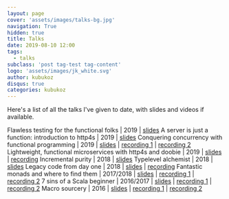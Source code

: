 ```yaml
---
layout: page
cover: 'assets/images/talks-bg.jpg'
navigation: True
hidden: true
title: Talks
date: 2019-08-10 12:00
tags:
  - talks
subclass: 'post tag-test tag-content'
logo: 'assets/images/jk_white.svg'
author: kubukoz
disqus: true
categories: kubukoz
---
```


Here's a list of all the talks I've given to date, with slides and videos if available.


Flawless testing for the functional folks | 2019 | [slides](https://speakerdeck.com/kubukoz/flawless-testing-for-the-functional-folks)
A server is just a function: introduction to http4s | 2019 | [slides](https://speakerdeck.com/kubukoz/a-server-is-just-a-function-introduction-to-http4s)
Conquering concurrency with functional programming | 2019 | [slides](https://speakerdeck.com/kubukoz/conquering-concurrency-with-functional-programming) | [recording&nbsp;1](https://www.youtube.com/watch?v=6z6C1EmxzaI) | [recording&nbsp;2](https://www.youtube.com/watch?v=fZO2lV2xjEo)
Lightweight, functional microservices with http4s and doobie | 2019 | [slides](https://kubukoz.github.io/talks/http4s-doobie-micro/slides/) | [recording](https://www.youtube.com/watch?v=fQfMiUDsLv4)
Incremental purity | 2018 | [slides](https://kubukoz.github.io/talks/incremental-purity/slides/)
Typelevel alchemist | 2018 | [slides](https://kubukoz.github.io/talks/typelevel-alchemist/slides)
Legacy code from day one | 2018 | [slides](https://kubukoz.github.io/talks/legacy-code-from-day-1/slides/#/) | [recording](https://www.youtube.com/watch?v=6FYISbNdanE)
Fantastic monads and where to find them | 2017/2018 | [slides](https://kubukoz.github.io/talks/fantastic-monads-and-where-to-find-them/slides/#/) | [recording&nbsp;1](https://www.youtube.com/watch?v=hOvyL28t0Yc) | [recording&nbsp;2](https://www.youtube.com/watch?v=HMs_F7LXTak)
7 sins of a Scala beginner | 2016/2017 | [slides](https://kubukoz.github.io/talks/seven-sins-of-a-scala-developer/slides/#/) | [recording&nbsp;1](https://youtu.be/8ZAKrcnQ7Ww) | [recording&nbsp;2](https://www.youtube.com/watch?v=Z2YzCzfUNNk)
Macro sourcery | 2016 | [slides](https://kubukoz.github.io/talks/macro-sourcery/slides/#/) | [recording&nbsp;1](https://www.youtube.com/watch?v=-ayx8NIDv4Q) | [recording&nbsp;2](https://www.youtube.com/watch?v=KvZlYAOtzmU)
